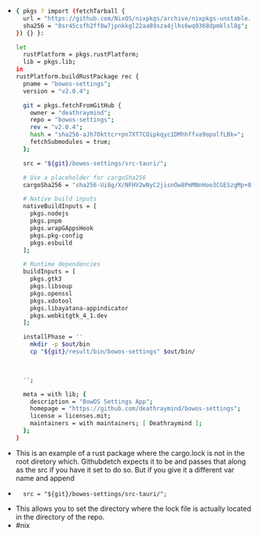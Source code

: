 - ```bash
  { pkgs ? import (fetchTarball {
    url = "https://github.com/NixOS/nixpkgs/archive/nixpkgs-unstable.tar.gz";
    sha256 = "0sr45csfh2ff8w7jpnkkgl22aa89sza4jlhs6wq0368dpmklsl8g";
  }) {} }:
  
  let
    rustPlatform = pkgs.rustPlatform;
    lib = pkgs.lib;
  in
  rustPlatform.buildRustPackage rec {
    pname = "bowos-settings";
    version = "v2.0.4";
  
    git = pkgs.fetchFromGitHub {
      owner = "deathraymind";
      repo = "bowos-settings";
      rev = "v2.0.4";
      hash = "sha256-aJh7Okttcr+pn7XT7COipkqyc1DMhhffva9opolfLBk=";
      fetchSubmodules = true;
    };
  
    src = "${git}/bowos-settings/src-tauri/";
  
    # Use a placeholder for cargoSha256
    cargoSha256 = "sha256-Ui8g/X/NFHV2wNyC2jisnOw8PmMNnHoo3CGESzgMp+8=";
  
    # Native build inputs
    nativeBuildInputs = [
      pkgs.nodejs
      pkgs.pnpm
      pkgs.wrapGAppsHook
      pkgs.pkg-config
      pkgs.esbuild 
    ];
  
    # Runtime dependencies
    buildInputs = [
      pkgs.gtk3
      pkgs.libsoup
      pkgs.openssl
      pkgs.xdotool
      pkgs.libayatana-appindicator
      pkgs.webkitgtk_4_1.dev 
    ];
  
    installPhase = ''
      mkdir -p $out/bin
      cp "${git}/result/bin/bowos-settings" $out/bin/
  
  
     
    '';
  
    meta = with lib; {
      description = "BowOS Settings App";
      homepage = "https://github.com/deathraymind/bowos-settings";
      license = licenses.mit;
      maintainers = with maintainers; [ Deathraymind ];
    };
  }
  
  ```
- This is an example of a rust package where the cargo.lock is not in the root diretory which. Githubdetch expects it to be and passes that along as the src if you have it set to do so. But if you give it a different var name and append
- ```
    src = "${git}/bowos-settings/src-tauri/";
  ```
- This allows you to set the directory where the lock file is actually located in the directory of the repo.
- #nix